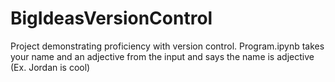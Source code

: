 # BigIdeasVersionControl
Project demonstrating proficiency with version control.
Program.ipynb takes your name and an adjective from the input and says the name is adjective (Ex. Jordan is cool)
